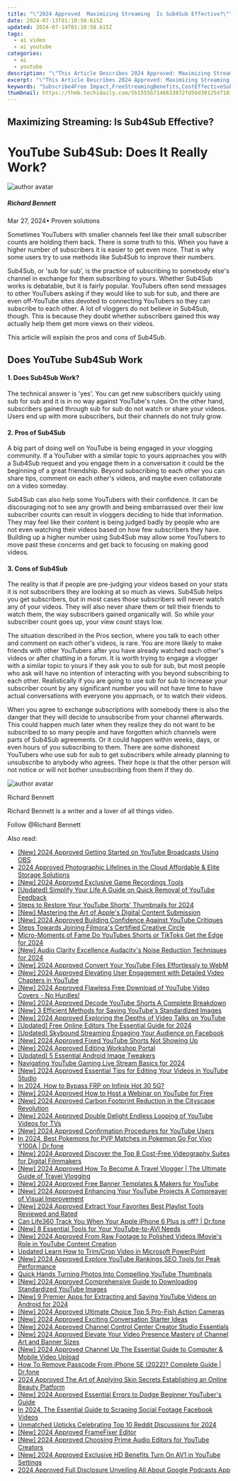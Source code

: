 ```yaml
---
title: "\"2024 Approved  Maximizing Streaming  Is Sub4Sub Effective?\""
date: 2024-07-13T01:10:50.615Z
updated: 2024-07-14T01:10:50.615Z
tags:
  - ai video
  - ai youtube
categories:
  - ai
  - youtube
description: "\"This Article Describes 2024 Approved: Maximizing Streaming: Is Sub4Sub Effective?\""
excerpt: "\"This Article Describes 2024 Approved: Maximizing Streaming: Is Sub4Sub Effective?\""
keywords: "Subscribe4Free Impact,FreeStreamingBenefits,CostEffectiveSubbing,StreamingValueQuestions,AffordableMediaAccess,VideoPricingComparison,EfficientSubbingStrategies"
thumbnail: https://thmb.techidaily.com/5b1555b7146633872fd56d30125d7101353d43d4ee7f4ba1a4a67766b9a7e657.jpg
---
```


## Maximizing Streaming: Is Sub4Sub Effective?

# YouTube Sub4Sub: Does It Really Work?

![author avatar](https://images.wondershare.com/filmora/article-images/richard-bennett.jpg)

##### Richard Bennett

 Mar 27, 2024• Proven solutions

 Sometimes YouTubers with smaller channels feel like their small subscriber counts are holding them back. There is some truth to this. When you have a higher number of subscribers it is easier to get even more. That is why some users try to use methods like Sub4Sub to improve their numbers.

 Sub4Sub, or 'sub for sub', is the practice of subscribing to somebody else's channel in exchange for them subscribing to yours. Whether Sub4Sub works is debatable, but it is fairly popular. YouTubers often send messages to other YouTubers asking if they would like to sub for sub, and there are even off-YouTube sites devoted to connecting YouTubers so they can subscribe to each other. A lot of vloggers do not believe in Sub4Sub, though. This is because they doubt whether subscribers gained this way actually help them get more views on their videos.

 This article will explain the pros and cons of Sub4Sub.

## Does YouTube Sub4Sub Work

#### 1\. Does Sub4Sub Work?

 The technical answer is 'yes'. You can get new subscribers quickly using sub for sub and it is in no way against YouTube's rules. On the other hand, subscribers gained through sub for sub do not watch or share your videos. Users end up with more subscribers, but their channels do not truly grow.

#### 2\. Pros of Sub4Sub

 A big part of doing well on YouTube is being engaged in your vlogging community. If a YouTuber with a similar topic to yours approaches you with a Sub4Sub request and you engage them in a conversation it could be the beginning of a great friendship. Beyond subscribing to each other you can share tips, comment on each other's videos, and maybe even collaborate on a video someday.

 Sub4Sub can also help some YouTubers with their confidence. It can be discouraging not to see any growth and being embarrassed over their low subscriber counts can result in vloggers deciding to hide that information. They may feel like their content is being judged badly by people who are not even watching their videos based on how few subscribers they have. Building up a higher number using Sub4Sub may allow some YouTubers to move past these concerns and get back to focusing on making good videos.

#### 3\. Cons of Sub4Sub

 The reality is that if people are pre-judging your videos based on your stats it is not subscribers they are looking at so much as views. Sub4Sub helps you get subscribers, but in most cases those subscribers will never watch any of your videos. They will also never share them or tell their friends to watch them, the way subscribers gained organically will. So while your subscriber count goes up, your view count stays low.

 The situation described in the Pros section, where you talk to each other and comment on each other's videos, is rare. You are more likely to make friends with other YouTubers after you have already watched each other's videos or after chatting in a forum. It is worth trying to engage a vlogger with a similar topic to yours if they ask you to sub for sub, but most people who ask will have no intention of interacting with you beyond subscribing to each other. Realistically if you are going to use sub for sub to increase your subscriber count by any significant number you will not have time to have actual conversations with everyone you approach, or to watch their videos.

 When you agree to exchange subscriptions with somebody there is also the danger that they will decide to unsubscribe from your channel afterwards. This could happen much later when they realize they do not want to be subscribed to so many people and have forgotten which channels were parts of Sub4Sub agreements. Or it could happen within weeks, days, or even hours of you subscribing to them. There are some dishonest YouTubers who use sub for sub to get subscribers while already planning to unsubscribe to anybody who agrees. Their hope is that the other person will not notice or will not bother unsubscribing from them if they do.

![author avatar](https://images.wondershare.com/filmora/article-images/richard-bennett.jpg)

Richard Bennett

Richard Bennett is a writer and a lover of all things video.

Follow @Richard Bennett


<ins class="adsbygoogle"
     style="display:block"
     data-ad-format="autorelaxed"
     data-ad-client="ca-pub-7571918770474297"
     data-ad-slot="1223367746"></ins>



<ins class="adsbygoogle"
     style="display:block"
     data-ad-client="ca-pub-7571918770474297"
     data-ad-slot="8358498916"
     data-ad-format="auto"
     data-full-width-responsive="true"></ins>



<span class="atpl-alsoreadstyle">Also read:</span>
<div><ul>
<li><a href="https://youtube-zero.techidaily.com/024-approved-getting-started-on-youtube-broadcasts-using-obs/"><u>[New] 2024 Approved  Getting Started on YouTube Broadcasts Using OBS</u></a></li>
<li><a href="https://extra-guidance.techidaily.com/2024-approved-photographic-lifelines-in-the-cloud-affordable-and-elite-storage-solutions/"><u>2024 Approved  Photographic Lifelines in the Cloud  Affordable & Elite Storage Solutions</u></a></li>
<li><a href="https://youtube-zero.techidaily.com/024-approved-exclusive-game-recordings-tools/"><u>[New] 2024 Approved  Exclusive Game Recordings Tools</u></a></li>
<li><a href="https://facebook-video-share.techidaily.com/updated-simplify-your-life-a-guide-on-quick-removal-of-youtube-feedback/"><u>[Updated] Simplify Your Life  A Guide on Quick Removal of YouTube Feedback</u></a></li>
<li><a href="https://youtube-zero.techidaily.com/-to-restore-your-youtube-shorts-thumbnails-for-2024/"><u>Steps to Restore Your YouTube Shorts' Thumbnails for 2024</u></a></li>
<li><a href="https://extra-support.techidaily.com/new-mastering-the-art-of-apples-digital-content-submission/"><u>[New] Mastering the Art of Apple's Digital Content Submission</u></a></li>
<li><a href="https://youtube-zero.techidaily.com/024-approved-building-confidence-against-youtube-critiques/"><u>[New] 2024 Approved  Building Confidence Against YouTube Critiques</u></a></li>
<li><a href="https://youtube-zero.techidaily.com/-towards-joining-filmoras-certified-creative-circle/"><u>Steps Towards Joining Filmora's Certified Creative Circle</u></a></li>
<li><a href="https://youtube-zero.techidaily.com/-moments-of-fame-do-youtubes-shorts-or-tiktoks-get-the-edge-for-2024/"><u>Micro-Moments of Fame  Do YouTubes Shorts or TikToks Get the Edge for 2024</u></a></li>
<li><a href="https://tiktok-clips.techidaily.com/new-audio-clarity-excellence-audacitys-noise-reduction-techniques-for-2024/"><u>[New] Audio Clarity Excellence  Audacity's Noise Reduction Techniques for 2024</u></a></li>
<li><a href="https://youtube-zero.techidaily.com/024-approved-convert-your-youtube-files-effortlessly-to-webm/"><u>[New] 2024 Approved  Convert Your YouTube Files Effortlessly to WebM</u></a></li>
<li><a href="https://youtube-zero.techidaily.com/024-approved-elevating-user-engagement-with-detailed-video-chapters-in-youtube/"><u>[New] 2024 Approved  Elevating User Engagement with Detailed Video Chapters in YouTube</u></a></li>
<li><a href="https://youtube-zero.techidaily.com/024-approved-flawless-free-download-of-youtube-video-covers-no-hurdles/"><u>[New] 2024 Approved  Flawless Free Download of YouTube Video Covers - No Hurdles!</u></a></li>
<li><a href="https://youtube-zero.techidaily.com/024-approved-decode-youtube-shorts-a-complete-breakdown/"><u>[New] 2024 Approved  Decode YouTube Shorts  A Complete Breakdown</u></a></li>
<li><a href="https://youtube-zero.techidaily.com/-efficient-methods-for-saving-youtubes-standardized-images/"><u>[New] 3 Efficient Methods for Saving YouTube's Standardized Images</u></a></li>
<li><a href="https://youtube-zero.techidaily.com/024-approved-exploring-the-depths-of-video-talks-on-youtube/"><u>[New] 2024 Approved  Exploring the Depths of Video Talks on YouTube</u></a></li>
<li><a href="https://eaxpv-info.techidaily.com/updated-free-online-editors-the-essential-guide-for-2024/"><u>[Updated] Free Online Editors  The Essential Guide for 2024</u></a></li>
<li><a href="https://facebook-videos.techidaily.com/updated-skybound-streaming-engaging-your-audience-on-facebook/"><u>[Updated] Skybound Streaming  Engaging Your Audience on Facebook</u></a></li>
<li><a href="https://youtube-zero.techidaily.com/024-approved-fixed-youtube-shorts-not-showing-up/"><u>[New] 2024 Approved  Fixed  YouTube Shorts Not Showing Up</u></a></li>
<li><a href="https://youtube-zero.techidaily.com/024-approved-editing-workshop-portal/"><u>[New] 2024 Approved  Editing Workshop Portal</u></a></li>
<li><a href="https://extra-resources.techidaily.com/updated-5-essential-android-image-tweakers/"><u>[Updated] 5 Essential Android Image Tweakers</u></a></li>
<li><a href="https://youtube-stream.techidaily.com/navigating-youtube-gaming-live-stream-basics-for-2024/"><u>Navigating YouTube Gaming  Live Stream Basics for 2024</u></a></li>
<li><a href="https://youtube-zero.techidaily.com/024-approved-essential-tips-for-editing-your-videos-in-youtube-studio/"><u>[New] 2024 Approved  Essential Tips for Editing Your Videos in YouTube Studio</u></a></li>
<li><a href="https://bypass-frp.techidaily.com/in-2024-how-to-bypass-frp-on-infinix-hot-30-5g-by-drfone-android/"><u>In 2024, How to Bypass FRP on Infinix Hot 30 5G?</u></a></li>
<li><a href="https://youtube-zero.techidaily.com/024-approved-how-to-host-a-webinar-on-youtube-for-free/"><u>[New] 2024 Approved  How to Host a Webinar on YouTube for Free</u></a></li>
<li><a href="https://youtube-zero.techidaily.com/024-approved-carbon-footprint-reduction-in-the-cityscape-revolution/"><u>[New] 2024 Approved  Carbon Footprint Reduction in the Cityscape Revolution</u></a></li>
<li><a href="https://youtube-zero.techidaily.com/024-approved-double-delight-endless-looping-of-youtube-videos-for-tvs/"><u>[New] 2024 Approved  Double Delight  Endless Looping of YouTube Videos for TVs</u></a></li>
<li><a href="https://youtube-zero.techidaily.com/024-approved-confirmation-procedures-for-youtube-users/"><u>[New] 2024 Approved  Confirmation Procedures for YouTube Users</u></a></li>
<li><a href="https://change-location.techidaily.com/in-2024-best-pokemons-for-pvp-matches-in-pokemon-go-for-vivo-y100a-drfone-by-drfone-virtual-android/"><u>In 2024, Best Pokemons for PVP Matches in Pokemon Go For Vivo Y100A | Dr.fone</u></a></li>
<li><a href="https://youtube-zero.techidaily.com/024-approved-discover-the-top-8-cost-free-videography-suites-for-digital-filmmakers/"><u>[New] 2024 Approved  Discover the Top 8 Cost-Free Videography Suites for Digital Filmmakers</u></a></li>
<li><a href="https://youtube-zero.techidaily.com/024-approved-how-to-become-a-travel-vlogger-the-ultimate-guide-of-travel-vlogging/"><u>[New] 2024 Approved  How To Become A Travel Vlogger | The Ultimate Guide of Travel Vlogging</u></a></li>
<li><a href="https://youtube-zero.techidaily.com/024-approved-free-banner-templates-and-makers-for-youtube/"><u>[New] 2024 Approved  Free Banner Templates & Makers for YouTube</u></a></li>
<li><a href="https://youtube-zero.techidaily.com/024-approved-enhancing-your-youtube-projects-a-compreayer-of-visual-improvement/"><u>[New] 2024 Approved  Enhancing Your YouTube Projects  A Compreayer of Visual Improvement</u></a></li>
<li><a href="https://youtube-zero.techidaily.com/024-approved-extract-your-favorites-best-playlist-tools-reviewed-and-rated/"><u>[New] 2024 Approved  Extract Your Favorites  Best Playlist Tools Reviewed and Rated</u></a></li>
<li><a href="https://fake-location.techidaily.com/can-life360-track-you-when-your-apple-iphone-6-plus-is-off-drfone-by-drfone-virtual-ios/"><u>Can Life360 Track You When Your Apple iPhone 6 Plus is off? | Dr.fone</u></a></li>
<li><a href="https://youtube-zero.techidaily.com/-essential-tools-for-your-youtube-to-avi-needs/"><u>[New] 8 Essential Tools for Your YouTube-to-AVI Needs</u></a></li>
<li><a href="https://youtube-zero.techidaily.com/024-approved-from-raw-footage-to-polished-videos-imovies-role-in-youtube-content-creation/"><u>[New] 2024 Approved  From Raw Footage to Polished Videos  IMovie's Role in YouTube Content Creation</u></a></li>
<li><a href="https://ai-video-editing.techidaily.com/updated-learn-how-to-trimcrop-video-in-microsoft-powerpoint/"><u>Updated Learn How to Trim/Crop Video in Microsoft PowerPoint</u></a></li>
<li><a href="https://youtube-zero.techidaily.com/024-approved-explore-youtube-rankings-seo-tools-for-peak-performance/"><u>[New] 2024 Approved  Explore YouTube Rankings  SEO Tools for Peak Performance</u></a></li>
<li><a href="https://youtube-zero.techidaily.com/-hands-turning-photos-into-compelling-youtube-thumbnails/"><u>Quick Hands  Turning Photos Into Compelling YouTube Thumbnails</u></a></li>
<li><a href="https://youtube-zero.techidaily.com/024-approved-comprehensive-guide-to-downloading-standardized-youtube-images/"><u>[New] 2024 Approved  Comprehensive Guide to Downloading Standardized YouTube Images</u></a></li>
<li><a href="https://youtube-zero.techidaily.com/-premier-apps-for-extracting-and-saving-youtube-videos-on-android-for-2024/"><u>[New] 9 Premier Apps for Extracting and Saving YouTube Videos on Android for 2024</u></a></li>
<li><a href="https://fox-hovers.techidaily.com/new-2024-approved-ultimate-choice-top-5-pro-fish-action-cameras/"><u>[New] 2024 Approved  Ultimate Choice  Top 5 Pro-Fish Action Cameras</u></a></li>
<li><a href="https://youtube-zero.techidaily.com/024-approved-exciting-conversation-starter-ideas/"><u>[New] 2024 Approved  Exciting Conversation Starter Ideas</u></a></li>
<li><a href="https://youtube-zero.techidaily.com/024-approved-channel-control-center-creator-studio-essentials/"><u>[New] 2024 Approved  Channel Control Center  Creator Studio Essentials</u></a></li>
<li><a href="https://youtube-zero.techidaily.com/024-approved-elevate-your-video-presence-mastery-of-channel-art-and-banner-sizes/"><u>[New] 2024 Approved  Elevate Your Video Presence  Mastery of Channel Art and Banner Sizes</u></a></li>
<li><a href="https://youtube-zero.techidaily.com/024-approved-channel-up-the-essential-guide-to-computer-and-mobile-video-upload/"><u>[New] 2024 Approved  Channel Up  The Essential Guide to Computer & Mobile Video Upload</u></a></li>
<li><a href="https://iphone-unlock.techidaily.com/how-to-remove-passcode-from-iphone-se-2022-complete-guide-drfone-by-drfone-ios/"><u>How To Remove Passcode From iPhone SE (2022)? Complete Guide | Dr.fone</u></a></li>
<li><a href="https://youtube-tips.techidaily.com/approved-the-art-of-applying-skin-secrets-establishing-an-online-beauty-platform/"><u>2024 Approved  The Art of Applying Skin Secrets  Establishing an Online Beauty Platform</u></a></li>
<li><a href="https://youtube-zero.techidaily.com/024-approved-essential-errors-to-dodge-beginner-youtubers-guide/"><u>[New] 2024 Approved  Essential Errors to Dodge  Beginner YouTuber's Guide</u></a></li>
<li><a href="https://facebook-video-content.techidaily.com/in-2024-the-essential-guide-to-scraping-social-footage-facebook-videos/"><u>In 2024, The Essential Guide to Scraping Social Footage  Facebook Videos</u></a></li>
<li><a href="https://some-tips.techidaily.com/unmatched-upticks-celebrating-top-10-reddit-discussions-for-2024/"><u>Unmatched Upticks  Celebrating Top 10 Reddit Discussions for 2024</u></a></li>
<li><a href="https://youtube-zero.techidaily.com/024-approved-framefixer-editor/"><u>[New] 2024 Approved  FrameFixer Editor</u></a></li>
<li><a href="https://youtube-zero.techidaily.com/024-approved-choosing-prime-audio-editors-for-youtube-creators/"><u>[New] 2024 Approved  Choosing Prime Audio Editors for YouTube Creators</u></a></li>
<li><a href="https://youtube-zero.techidaily.com/024-approved-exclusive-hd-benefits-turn-on-av1-in-youtube-settings/"><u>[New] 2024 Approved  Exclusive HD Benefits  Turn On AV1 in YouTube Settings</u></a></li>
<li><a href="https://fox-boxes.techidaily.com/2024-approved-full-disclosure-unveiling-all-about-google-podcasts-app/"><u>2024 Approved  Full Disclosure  Unveiling All About Google Podcasts App</u></a></li>
</ul></div>
